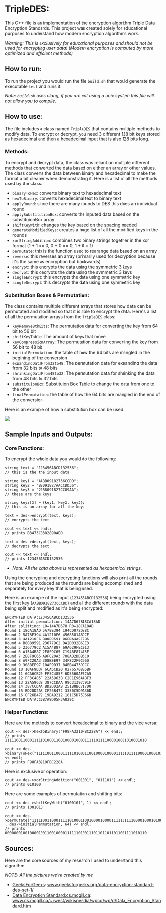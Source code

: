# TripleDES:

This C++ file is an implementation of the encryption algorithm Triple Data Encryption Standards. This project was created solely for educational purposes to understand how modern encryption algorithms work.

*Warning: This is exclusively for educational purposes and should not be used for encrypting user data! (Modern encryption is computed by more optimized and efficient methods)*

## How to run:

To run the project you would run the file `build.sh` that would generate the executable `test` and runs it. 

*Note: `build.sh` uses clang, if you are not using a unix system this file will not allow you to compile.*

## How to use:

The file includes a class named `TripleDES` that contains multiple methods to modify data. To encrypt or decrypt, you need 3 different 128 bit keys stored as hexadecimal and then a hexadecimal input that is also 128 bits long.

### Methods:

To encrypt and decrypt data, the class was reliant on multiple different methods that converted the data based on either an array or other values. The class converts the data between binary and hexadecimal to make the format a bit cleaner when demonstrating it. Here is a list of all the methods used by the class:

- `binaryToHex`: converts binary text to hexadecimal text
- `hexToBinary`: converts hexadecimal text to binary text
- `applyRound`: since there are many rounds to DES this does an individual round
- `applySubstitutionBox`: converts the inputed data based on the substituionBox array
- `shiftKeyWith`: changes the key based on the spacing needed
- `generateModifiedKeys`: creates a huge list of all the modified keys in the rounds
- `xorStringAddition`: combines two binary strings together in the xor format (1 + 1 == 0, 0 + 0 == 0, 1 + 0 = 1)
- `permutate`: this is the function used to rearange data based on an array
- `reverse`: this reverses an array (primarily used for decryption because it's the same as encryption but backwards)
- `encrypt`: this encrypts the data using the symmetric 3 keys
- `decrypt`: this decrypts the data using the symmetric 3 keys
- `singleEncrypt`: this encrypts the data using one symmetric key
- `singleDecrypt`: this decrypts the data using one symmetric key

### Substitution Boxes & Permutation:

The class contains multiple different arrays that stores how data can be permutated and modified so that it is able to encrypt the data. Here's a list of all the permutation arrays from the `TripleDES` class:

- `keyRemove8thBits`: The permutation data for converting the key from 64 bit to 56 bit
- `shiftKeyTable`: The amount of keys that move
- `keyCompressionArray`: The permutation data for converting the key from 56 bit to 48 bit
- `initialPermutation`: the table of how the 64 bits are mangled in the begining of the conversion
- `expandingDataFrom32to48`: The permutation data for expanding the data from 32 bits to 48 bits
- `shrinkingDataFrom48to32`: The permutation data for shrinking the data from 48 bits to 32 bits
- `substituionBox`: Substituion Box Table to change the data from one to the other
- `finalPermutation`: the table of how the 64 bits are mangled in the end of the conversion

Here is an example of how a substitution box can be used:

![](.github_images/data-permutation.png)

## Sample Inputs and Outputs:

### Core Functions:

To encrypt the whole data you would do the following:
```c_cpp
string text = "123456ABCD132536";
// this is the the input data

string key1 = "AABB09182736CCDD";
string key2 = "B8091827AACCDD36";
string key3 = "22B8091827CC89AA";
// these are the keys

string keys[3] = {key1, key2, key3};
// this is an array for all the keys

text = des->encrypt(text, keys);
// encrypts the text

cout << text << endl;
// prints B3473CB382890AED

text = des->decrypt(text, keys);
// decrypts the text

cout << text << endl;
// prints 123456ABCD132536
```

- *Note: All the data above is represented as hexademical strings.*

Using the encrypting and decrypting functions will also print all the rounds that are being produced as the rounds are being accomplished and separately for every key that is being used. 

Here is an example of the input (`123456ABCD132536`) being encrypted using the first key (`AABB09182736CCDD`) and all the different rounds with the data being split and modified as it's being encrypted:

```
ENCRYPTED DATA:123456ABCD132536
After initial permutation: 14A7D67818CA18AD
After splitting: L0=14A7D678 R0=18CA18AD
Round 1 18CA18AD 5A78E394 194CD072DE8C
Round 2 5A78E394 4A1210F6 4568581ABCCE
Round 3 4A1210F6 B8089591 06EDA4ACF5B5
Round 4 B8089591 236779C2 DA2D032B6EE3
Round 5 236779C2 A15A4B87 69A629FEC913
Round 6 A15A4B87 2E8F9C65 C1948E87475E
Round 7 2E8F9C65 A9FC20A3 708AD2DDB3C0
Round 8 A9FC20A3 308BEE97 34F822F0C66D
Round 9 308BEE97 10AF9D37 84BB4473DCCC
Round 10 10AF9D37 6CA6CB20 02765708B5BF
Round 11 6CA6CB20 FF3C485F 6D5560AF7CA5
Round 12 FF3C485F 22A5963B C2C1E96A4BF3
Round 13 22A5963B 387CCDAA 99C31397C91F
Round 14 387CCDAA BD2DD2AB 251B8BC717D0
Round 15 BD2DD2AB CF26B472 3330C5D9A36D
Round 16 CF26B472 19BA9212 181C5D75C66D
ENCRYPTED DATA:C0B7A8D05F3A829C
```

### Helper Functions:

Here are the methods to convert hexadecimal to binary and the vice versa:

```c_cpp
cout << des->hexToBinary("F98FA3210FBC228A") << endl;
// prints 1111100110001111101000110010000100001111101111000010001010001010

cout << des->binaryToHex("1111100110001111101000110010000100001111101111000010001010001010") << endl;
// prints F98FA3210FBC228A
```

Here is exclusive or operation:
```c_cpp
cout << des->xorStringAddition("001001", "011101") << endl;
// prints 010100
```

Here are some examples of permutation and shifting bits:
```c_cpp
cout << des->shiftKeyWith("0100101", 1) << endl;
// prints 1001010

cout << des->permutate("1111100110001111101000110010000100001111101111000010001010001010" , des->initialPermutation, 64) << endl;
// prints 0000000100100001001100100001111110100111011011011011001111010110
```

## Sources:

Here are the core sources of my research I used to understand this algorithm.

*NOTE: All the pictures we're created by me*

- [GeeksForGeeks](www.geeksforgeeks.org/data-encryption-standard-des-set-1/): www.geeksforgeeks.org/data-encryption-standard-des-set-1/
- [Data Encryption Standard:cs.mcgill.ca](www.cs.mcgill.ca/~rwest/wikispeedia/wpcd/wp/d/Data_Encryption_Standard.htm): www.cs.mcgill.ca/~rwest/wikispeedia/wpcd/wp/d/Data_Encryption_Standard.htm
